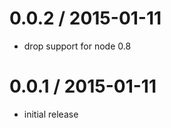 
0.0.2 / 2015-01-11
==================

  * drop support for node 0.8

0.0.1 / 2015-01-11
==================

  * initial release

